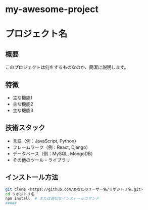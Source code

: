 # my-awesome-project
# プロジェクト名

## 概要
このプロジェクトは何をするものなのか、簡潔に説明します。

## 特徴
- 主な機能1
- 主な機能2
- 主な機能3

## 技術スタック
- 言語（例：JavaScript, Python）
- フレームワーク（例：React, Django）
- データベース（例：MySQL, MongoDB）
- その他のツール・ライブラリ

## インストール方法
```bash
git clone <https://github.com/あなたのユーザー名/リポジトリ名.git>
cd リポジトリ名
npm install  # または適切なインストールコマンド
#####



